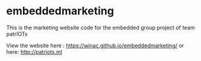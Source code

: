 # embeddedmarketing
This is the marketing website code for the embedded group project of team patrIOTs

View the website here : https://winac.github.io/embeddedmarketing/ or here: http://patriots.ml
